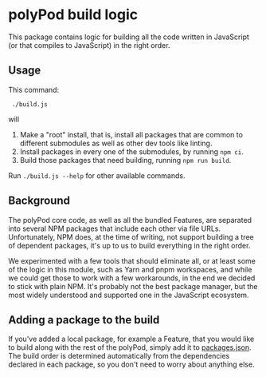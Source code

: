 # polyPod build logic

This package contains logic for building all the code written in JavaScript (or
that compiles to JavaScript) in the right order.

## Usage

This command:

     ./build.js

will

1. Make a "root" install, that is, install all packages that are common to
   different submodules as well as other dev tools like linting.
2. Install packages in every one of the submodules, by running `npm ci`.
3. Build those packages that need building, running `npm run build`.

Run `./build.js --help` for other available commands.

## Background

The polyPod core code, as well as all the bundled Features, are separated into
several NPM packages that include each other via file URLs. Unfortunately, NPM
does, at the time of writing, not support building a tree of dependent packages,
it's up to us to build everything in the right order.

We experimented with a few tools that should eliminate all, or at least some of
the logic in this module, such as Yarn and pnpm workspaces, and while we could
get those to work with a few workarounds, in the end we decided to stick with
plain NPM. It's probably not the best package manager, but the most widely
understood and supported one in the JavaScript ecosystem.

## Adding a package to the build

If you've added a local package, for example a Feature, that you would like to
build along with the rest of the polyPod, simply add it to
[packages.json](packages.json). The build order is determined automatically from
the dependencies declared in each package, so you don't need to worry about
anything else.
